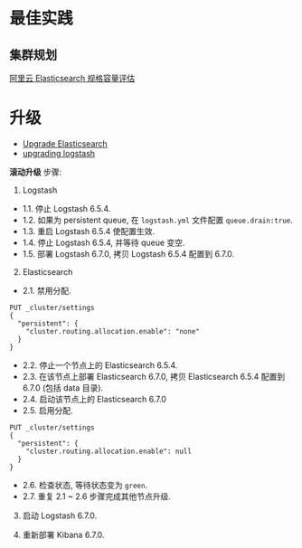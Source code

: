 
# 最佳实践

## 集群规划

[阿里云 Elasticsearch 规格容量评估](https://help.aliyun.com/document_detail/72660.html)

# 升级

- [Upgrade Elasticsearch](https://www.elastic.co/guide/en/elasticsearch/reference/current/setup-upgrade.html)
- [upgrading logstash](https://www.elastic.co/guide/en/logstash/current/upgrading-logstash.html)

__滚动升级__ 步骤:

1. Logstash
- 1.1. 停止 Logstash 6.5.4.
- 1.2. 如果为 persistent queue, 在 `logstash.yml` 文件配置 `queue.drain:true`.
- 1.3. 重启 Logstash 6.5.4 使配置生效.
- 1.4. 停止 Logstash 6.5.4, 并等待 queue 变空.
- 1.5. 部署 Logstash 6.7.0, 拷贝 Logstash 6.5.4 配置到 6.7.0.

2. Elasticsearch
- 2.1. 禁用分配.
```
PUT _cluster/settings
{
  "persistent": {
    "cluster.routing.allocation.enable": "none"
  }
}
```
- 2.2. 停止一个节点上的 Elasticsearch 6.5.4.
- 2.3. 在该节点上部署 Elasticsearch 6.7.0, 拷贝 Elasticsearch 6.5.4 配置到 6.7.0 (包括 data 目录).
- 2.4. 启动该节点上的 Elasticsearch 6.7.0
- 2.5. 启用分配.
```
PUT _cluster/settings
{
  "persistent": {
    "cluster.routing.allocation.enable": null
  }
}
```
- 2.6. 检查状态, 等待状态变为 `green`.
- 2.7. 重复 2.1 ~ 2.6 步骤完成其他节点升级.

3. 启动 Logstash 6.7.0.

4. 重新部署 Kibana 6.7.0.
